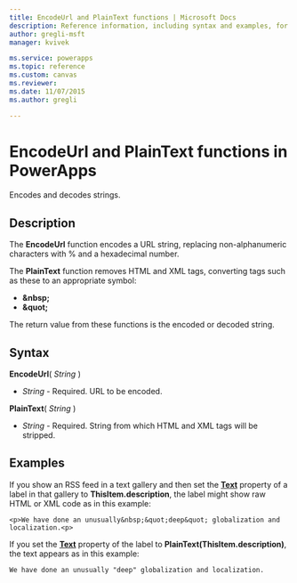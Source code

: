 ```yaml
---
title: EncodeUrl and PlainText functions | Microsoft Docs
description: Reference information, including syntax and examples, for the EncodeUrl and PlainText functions in PowerApps
author: gregli-msft
manager: kvivek

ms.service: powerapps
ms.topic: reference
ms.custom: canvas
ms.reviewer:
ms.date: 11/07/2015
ms.author: gregli

---
```

# EncodeUrl and PlainText functions in PowerApps
Encodes and decodes strings.

## Description
The **EncodeUrl** function encodes a URL string, replacing non-alphanumeric characters with % and a hexadecimal number.  

The **PlainText** function removes HTML and XML tags, converting tags such as these to an appropriate symbol:

* **&amp;nbsp;**
* **&amp;quot;**

The return value from these functions is the encoded or decoded string.   

## Syntax
**EncodeUrl**( *String* )

* *String* - Required.  URL to be encoded.

**PlainText**( *String* )

* *String* - Required. String from which HTML and XML tags will be stripped.

## Examples
If you show an RSS feed in a text gallery and then set the **[Text](../controls/properties-core.md)** property of a label in that gallery to **ThisItem.description**, the label might show raw HTML or XML code as in this example:

    <p>We have done an unusually&nbsp;&quot;deep&quot; globalization and localization.<p>

If you set the **[Text](../controls/properties-core.md)** property of the label to **PlainText(ThisItem.description)**, the text appears as in this example:

    We have done an unusually "deep" globalization and localization.
